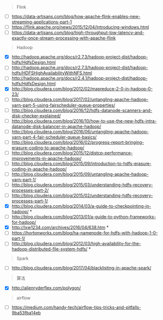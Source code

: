 > Flink

- [ ] https://data-artisans.com/blog/how-apache-flink-enables-new-streaming-applications-part-1
- [ ] https://flink.apache.org/news/2015/12/04/Introducing-windows.html
- [ ] https://data-artisans.com/blog/high-throughput-low-latency-and-exactly-once-stream-processing-with-apache-flink

> Hadoop

- [x] http://hadoop.apache.org/docs/r2.7.3/hadoop-project-dist/hadoop-hdfs/HdfsDesign.html
- [ ] http://hadoop.apache.org/docs/r2.7.3/hadoop-project-dist/hadoop-hdfs/HDFSHighAvailabilityWithNFS.html
- [ ] http://hadoop.apache.org/docs/r2.4.1/hadoop-project-dist/hadoop-hdfs/HdfsDesign.html
- [x] http://blog.cloudera.com/blog/2012/02/mapreduce-2-0-in-hadoop-0-23/
- [ ] http://blog.cloudera.com/blog/2017/02/untangling-apache-hadoop-yarn-part-5-using-fairscheduler-queue-properties/
- [ ] http://blog.cloudera.com/blog/2016/12/hdfs-datanode-scanners-and-disk-checker-explained/
- [ ] http://blog.cloudera.com/blog/2016/10/how-to-use-the-new-hdfs-intra-datanode-disk-balancer-in-apache-hadoop/
- [ ] http://blog.cloudera.com/blog/2016/06/untangling-apache-hadoop-yarn-part-4-fair-scheduler-queue-basics/
- [ ] http://blog.cloudera.com/blog/2016/02/progress-report-bringing-erasure-coding-to-apache-hadoop/
- [ ] http://blog.cloudera.com/blog/2015/12/distcp-performance-improvements-in-apache-hadoop/
- [ ] http://blog.cloudera.com/blog/2015/09/introduction-to-hdfs-erasure-coding-in-apache-hadoop/
- [ ] http://blog.cloudera.com/blog/2015/09/untangling-apache-hadoop-yarn-part-1/
- [ ] http://blog.cloudera.com/blog/2015/03/understanding-hdfs-recovery-processes-part-2/
- [ ] http://blog.cloudera.com/blog/2015/02/understanding-hdfs-recovery-processes-part-1/
- [x] http://blog.cloudera.com/blog/2014/03/a-guide-to-checkpointing-in-hadoop/ *
- [ ] http://blog.cloudera.com/blog/2013/01/a-guide-to-python-frameworks-for-hadoop/
- [x] http://lxw1234.com/archives/2016/04/638.htm *
- [ ] https://hortonworks.com/blog/ha-namenode-for-hdfs-with-hadoop-1-0-part-1/
- [ ] http://blog.cloudera.com/blog/2012/03/high-availability-for-the-hadoop-distributed-file-system-hdfs/ *

> Spark

- [ ] http://blog.cloudera.com/blog/2017/04/blacklisting-in-apache-spark/

> 算法

- [x] http://alienryderflex.com/polygon/


> airflow

- [ ] https://medium.com/handy-tech/airflow-tips-tricks-and-pitfalls-9ba53fba14eb
